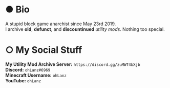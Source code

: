 # ● Bio
A stupid block game anarchist since May 23rd 2019.<br>
I archive **old**, **defunct**, and **discountinued** *utility mods*. Nothing too special.<br>


# ○ My Social Stuff
**My Utility Mod Archive Server:** ``https://discord.gg/zuMWT4bXjb``<br>
**Discord:** ``ohLanz#6969``<br>
**Minecraft Username:** ``ohLanz``<br>
**YouTube:** ``ohLanz``<br>

